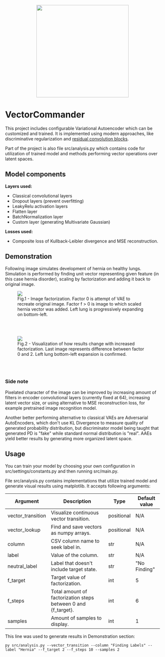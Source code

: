 <p align="center">
    <img width="300" src="https://i.ibb.co/7vR32Bw/vclogo2.png"/>
</p>

# VectorCommander

This project includes configurable Variational Autoencoder which can be customized and trained. It is implemented using modern approaches, like
discriminative regularization and <a href="https://arxiv.org/abs/1512.03385">residual convolution blocks</a>.

Part of the project is also file src/analysis.py which contains code for utilization of trained model and
methods performing vector operations over latent spaces.

## Model components
<b>Layers used:</b>
<ul>
    <li>Classical convolutional layers</li>
    <li>Dropout layers (prevent overfitting)</li>
    <li>LeakyRelu activation layers</li>
    <li>Flatten layer</li>
    <li>BatchNormalization layer</li>
    <li>Custom layer (generating Multivariate Gaussian)</li>
</ul>

<b>Losses used:</b>
<ul><li>Composite loss of Kullback-Leibler divergence and MSE reconstruction.</li></ul>

## Demonstration
Following image simulates development of hernia on healthy lungs. Simulation is performed by finding unit vector representing
given feature (in this case hernia disorder), scaling by factorization and adding it back to original image.

<figure>
    <img src="https://i.ibb.co/gt7H9kh/factor.png"/>
    <figcaption>
        Fig.1 - Image factorization. Factor 0 is attempt of VAE to recreate original image. Factor f > 0 is image to
        which scaled hernia vector was added. Left lung is progressively expanding on bottom-left.
    </figcaption>
</figure>
<br/><br/>
<figure>
    <img src="https://i.ibb.co/QQBSb1N/abs-diff.png"/>
    <figcaption>
        Fig.2 - Visualization of how results change with increased factorization. Last image represents difference
        between factor 0 and 2. Left lung bottom-left expansion is confirmed.
    </figcaption>
</figure>
<br/><br/>

### Side note
Pixelated character of the image can be improved by
increasing amount of filters in encoder convolutional layers (currently fixed at 64), increasing latent vector size,
or using alternative to MSE
reconstruction loss, for example pretrained image recognition model.

Another better performing alternative to classical
VAEs are Adversarial AutoEncoders, which don't use KL Divergence to measure quality of generated probability distribution,
but discriminator model being taught that generated PD is "fake" while standard normal distribution is "real". AAEs yield
better results by generating more organized latent space.

## Usage
You can train your model by choosing your own configuration in src/settings/constants.py
and then running src/main.py.

File src/analysis.py contains implementations that utilize trained model and generate
visual results using matplotlib. It accepts following arguments:

Argument | Description | Type | Default value |
--- | --- | --- | --- |
vector_transition | Visualize continuous vector transition. | positional | N/A |
vector_lookup | Find and save vectors as numpy arrays. | positional | N/A |
column | CSV column name to seek label in. | str | N/A |
label | Value of the column. | str | N/A |
neutral_label | Label that doesn't include target state. | str | "No Finding" |
f_target | Target value of factorization. | int | 5 |
f_steps | Total amount of factorization steps between 0 and {f_target}. | int | 6 |
samples | Amount of samples to display. | int | 1 |

This line was used to generate results in Demonstration section:
```
py src/analysis.py --vector_transition --column "Finding Labels" --label "Hernia" --f_target 2 --f_steps 10 --samples 2
```
